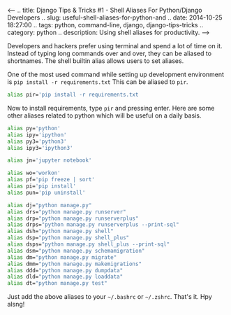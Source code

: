 <--
.. title: Django Tips & Tricks #1 - Shell Aliases For Python/Django Developers
.. slug: useful-shell-aliases-for-python-and
.. date: 2014-10-25 18:27:00
.. tags: python, command-line, django, django-tips-tricks
.. category: python
.. description: Using shell aliases for productivity.
-->

Developers and hackers prefer using terminal and spend a lot of time on it. Instead of typing long commands over and over, they can be aliased to shortnames. The shell builtin alias allows users to set aliases.

One of the most used command while setting up development environment is `pip install -r requirements.txt` This can be aliased to `pir`.


```sh
alias pir='pip install -r requirements.txt
```

Now to install requirements, type `pir` and pressing enter. Here are some other aliases related to python which will be useful on a daily basis.

```sh
alias py='python'
alias ipy='ipython'
alias py3='python3'
alias ipy3='ipython3'

alias jn='jupyter notebook'

alias wo='workon'
alias pf='pip freeze | sort'
alias pi='pip install'
alias pun='pip uninstall'

alias dj="python manage.py"
alias drs="python manage.py runserver"
alias drp="python manage.py runserverplus"
alias drps="python manage.py runserverplus --print-sql"
alias dsh="python manage.py shell"
alias dsp="python manage.py shell_plus"
alias dsps="python manage.py shell_plus --print-sql"
alias dsm="python manage.py schemamigration"
alias dm="python manage.py migrate"
alias dmm="python manage.py makemigrations"
alias ddd="python manage.py dumpdata"
alias dld="python manage.py loaddata"
alias dt="python manage.py test"
```

Just add the above aliases to your `~/.bashrc` or `~/.zshrc`. That's it. Hpy alsng!
